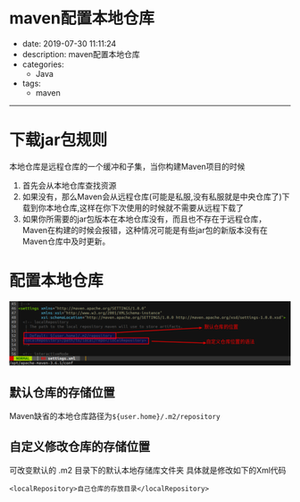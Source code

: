 #   maven配置本地仓库
+ date: 2019-07-30 11:11:24
+ description: maven配置本地仓库
+ categories:
  - Java
+ tags:
  - maven
---
#   下载jar包规则
本地仓库是远程仓库的一个缓冲和子集，当你构建Maven项目的时候
1.  首先会从本地仓库查找资源
2.  如果没有，那么Maven会从远程仓库(可能是私服,没有私服就是中央仓库了)下载到你本地仓库,这样在你下次使用的时候就不需要从远程下载了
3.  如果你所需要的jar包版本在本地仓库没有，而且也不存在于远程仓库，Maven在构建的时候会报错，这种情况可能是有些jar包的新版本没有在Maven仓库中及时更新。

#   配置本地仓库

![](../images/20190730001.png)

##	默认仓库的存储位置
Maven缺省的本地仓库路径为`${user.home}/.m2/repository`

##	自定义修改仓库的存储位置

可改变默认的 .m2 目录下的默认本地存储库文件夹
具体就是修改如下的Xml代码 
```
<localRepository>自己仓库的存放目录</localRepository>   
```
